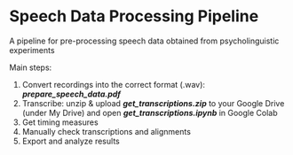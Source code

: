 # Speech Data Processing Pipeline
A pipeline for pre-processing speech data obtained from psycholinguistic experiments

Main steps:

1. Convert recordings into the correct format (.wav): _**prepare_speech_data.pdf**_
2. Transcribe: unzip & upload _**get_transcriptions.zip**_ to your Google Drive (under My Drive) and open _**get_transcriptions.ipynb**_ in Google Colab
3. Get timing measures
4. Manually check transcriptions and alignments
5. Export and analyze results
